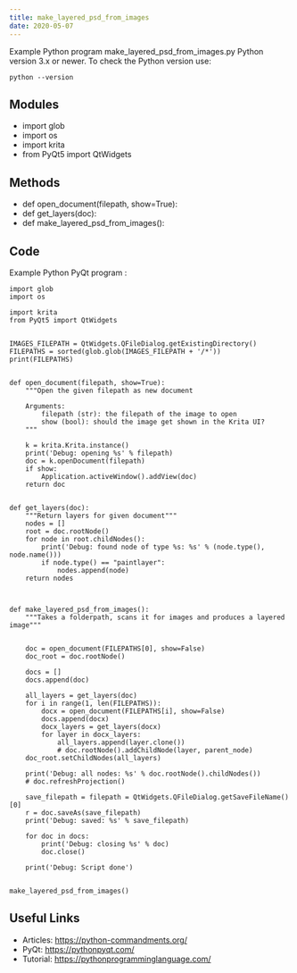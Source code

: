 ```yaml
---
title: make_layered_psd_from_images
date: 2020-05-07
---
```

Example Python program make_layered_psd_from_images.py
Python version 3.x or newer.
To check the Python version use:

    python --version

## Modules

* import glob
* import os
* import krita
* from PyQt5 import QtWidgets

## Methods

* def open_document(filepath, show=True):
* def get_layers(doc):
* def make_layered_psd_from_images():

## Code

Example Python PyQt program :

    import glob
    import os
    
    import krita
    from PyQt5 import QtWidgets
    
    
    IMAGES_FILEPATH = QtWidgets.QFileDialog.getExistingDirectory()
    FILEPATHS = sorted(glob.glob(IMAGES_FILEPATH + '/*'))
    print(FILEPATHS)
    
    
    def open_document(filepath, show=True):
        """Open the given filepath as new document
    
        Arguments:
            filepath (str): the filepath of the image to open
            show (bool): should the image get shown in the Krita UI?
        """
        
        k = krita.Krita.instance()
        print('Debug: opening %s' % filepath)
        doc = k.openDocument(filepath)
        if show:
            Application.activeWindow().addView(doc)
        return doc
    
    
    def get_layers(doc):
        """Return layers for given document"""
        nodes = []
        root = doc.rootNode()
        for node in root.childNodes():
            print('Debug: found node of type %s: %s' % (node.type(), node.name()))
            if node.type() == "paintlayer":
                nodes.append(node)
        return nodes
    
    
    
    def make_layered_psd_from_images():
        """Takes a folderpath, scans it for images and produces a layered image"""
    
        
        doc = open_document(FILEPATHS[0], show=False)
        doc_root = doc.rootNode()
        
        docs = []
        docs.append(doc)
    
        all_layers = get_layers(doc)
        for i in range(1, len(FILEPATHS)):
            docx = open_document(FILEPATHS[i], show=False)
            docs.append(docx)
            docx_layers = get_layers(docx)
            for layer in docx_layers:
                all_layers.append(layer.clone())
                # doc.rootNode().addChildNode(layer, parent_node)
        doc_root.setChildNodes(all_layers)
    
        print('Debug: all nodes: %s' % doc.rootNode().childNodes())
        # doc.refreshProjection()
    
        save_filepath = filepath = QtWidgets.QFileDialog.getSaveFileName()[0]
        r = doc.saveAs(save_filepath)
        print('Debug: saved: %s' % save_filepath)
        
        for doc in docs:
            print('Debug: closing %s' % doc)
            doc.close()
    
        print('Debug: Script done')
    
    
    make_layered_psd_from_images()

## Useful Links

- Articles: https://python-commandments.org/
- PyQt: https://pythonpyqt.com/
- Tutorial: https://pythonprogramminglanguage.com/
